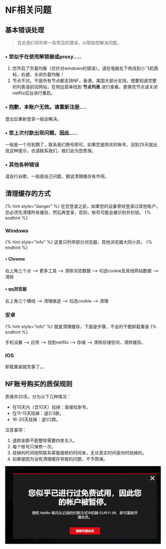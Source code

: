 # NF相关问题

## 基本错误处理

> 在此我们将列举一些常见的错误，以帮助您解决问题。

### • 您似乎在使用解锁器或proxy.....

1. 您开启了负载均衡（仅针对windows的错误）。请在电脑右下角找到小飞机图标，右键，关闭负载均衡！
2. 节点不对。不是所有节点都支持NF，香港，美国大部分支持。想要知道完整的列表请前往网站，在侧边菜单找到 **节点列表** 进行查看。更换完节点请关闭netflix后台进行重启。

### • 抱歉，本账户无效。请重新注册....

登出后重新登录一般会解决。

### • 您上次付款出现问题，因此.....

一般是一个月到期了，联系我们换号即可。如果您是购买的账号，没到25天就出现这种提示，也请联系我们，我们会为您质保。

### • 其他各种错误

请自行谷歌，一般是自己问题，据说清理缓存有作用。

## 清理缓存的方式

{% hint style="danger" %}
在您登录之前，如果您的设备曾经登录过其他账户，您必须先清理所有缓存，然后再登录，否则，账号可能会被识别并封锁。
{% endhint %}

### Windows

{% hint style="info" %}
这里只列举部分浏览器，其他浏览器大同小异。
{% endhint %}

#### • Chrome

右上角三个点 --&gt; 更多工具 --&gt; 清除浏览数据 --&gt; 勾选cookie及其他网站数据 --&gt;清除

#### • qq浏览器

右上角三个横线 --&gt; 清理痕迹 --&gt; 勾选cookie --&gt; 清理

### 安卓

{% hint style="info" %}
就是清理缓存，下面是步骤，不会的干脆卸载重装
{% endhint %}

手机设置 --&gt; 应用 --&gt; 找到netflix --&gt; 存储 --&gt; 清除存储空间，清除缓存。

### IOS

卸载重装就完事了。。

## NF账号购买的质保规则

质保共20天。分为以下几种情况：

* 在10天内（含10天）挂掉：直接给新号。
* 在11-15天挂掉：退2/3款。
* 16-20天挂掉：退1/2款。

注意事项：

1. 退款金额不能整除需要四舍五入。
2. 每个账号只保修一次。
3. 挂掉的时间按照联系客服报修的时间来，无论真实时间是何时挂掉的。
4. 如果是因为没有清理缓存导致的问题，不予质保。

![&#x56E0;&#x672A;&#x6E05;&#x7406;&#x7F13;&#x5B58;&#x5BFC;&#x81F4;&#x7684;&#x95EE;&#x9898;&#x5982;&#x56FE;&#x6240;&#x793A;](../.gitbook/assets/photo_2019-07-22_11-02-26.jpg)

